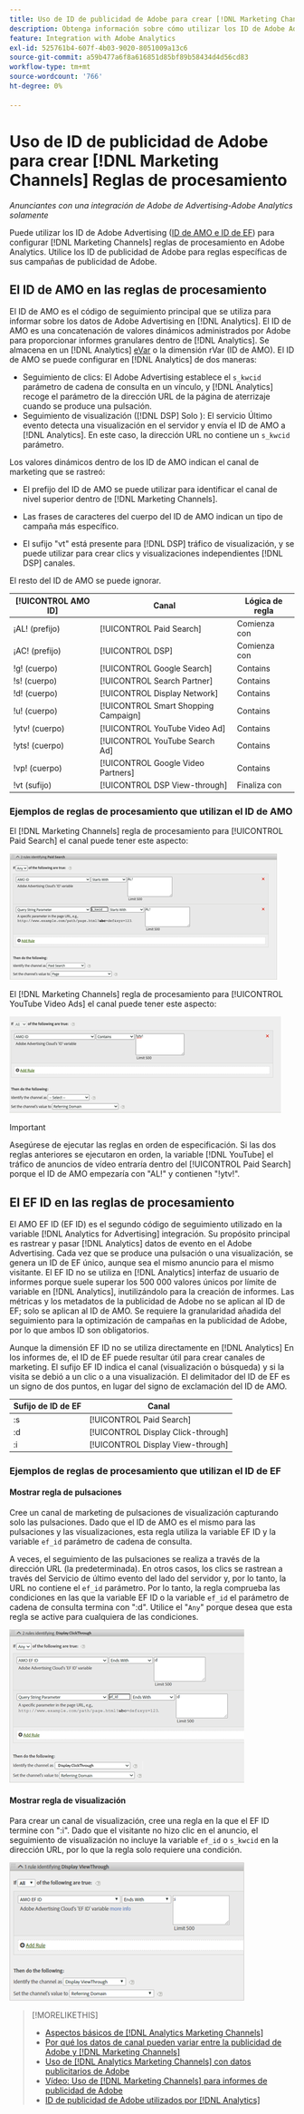 ```yaml
---
title: Uso de ID de publicidad de Adobe para crear [!DNL Marketing Channels] Reglas
description: Obtenga información sobre cómo utilizar los ID de Adobe Advertising para crear reglas de procesamiento para [!DNL Analytics Marketing Channels].
feature: Integration with Adobe Analytics
exl-id: 525761b4-607f-4b03-9020-8051009a13c6
source-git-commit: a59b477a6f8a616851d85bf89b58434d4d56cd83
workflow-type: tm+mt
source-wordcount: '766'
ht-degree: 0%

---
```


# Uso de ID de publicidad de Adobe para crear [!DNL Marketing Channels] Reglas de procesamiento

*Anunciantes con una integración de Adobe de Advertising-Adobe Analytics solamente*

Puede utilizar los ID de Adobe Advertising ([ID de AMO e ID de EF](../ids.md)) para configurar [!DNL Marketing Channels] reglas de procesamiento en Adobe Analytics. Utilice los ID de publicidad de Adobe para reglas específicas de sus campañas de publicidad de Adobe.

## El ID de AMO en las reglas de procesamiento

El ID de AMO es el código de seguimiento principal que se utiliza para informar sobre los datos de Adobe Advertising en [!DNL Analytics]. El ID de AMO es una concatenación de valores dinámicos administrados por Adobe para proporcionar informes granulares dentro de [!DNL Analytics]. Se almacena en un [!DNL Analytics] [eVar](https://experienceleague.adobe.com/docs/analytics/components/dimensions/evar.html) o la dimensión rVar (ID de AMO). El ID de AMO se puede configurar en [!DNL Analytics] de dos maneras:

* Seguimiento de clics: El Adobe Advertising establece el `s_kwcid` parámetro de cadena de consulta en un vínculo, y [!DNL Analytics] recoge el parámetro de la dirección URL de la página de aterrizaje cuando se produce una pulsación.
* Seguimiento de visualización ([!DNL DSP] Solo ): El servicio Último evento detecta una visualización en el servidor y envía el ID de AMO a [!DNL Analytics]. En este caso, la dirección URL no contiene un `s_kwcid` parámetro.

Los valores dinámicos dentro de los ID de AMO indican el canal de marketing que se rastreó:

* El prefijo del ID de AMO se puede utilizar para identificar el canal de nivel superior dentro de [!DNL Marketing Channels].

* Las frases de caracteres del cuerpo del ID de AMO indican un tipo de campaña más específico.

* El sufijo &quot;vt&quot; está presente para [!DNL DSP] tráfico de visualización, y se puede utilizar para crear clics y visualizaciones independientes [!DNL DSP] canales.

El resto del ID de AMO se puede ignorar.

| [!UICONTROL AMO ID] | Canal | Lógica de regla |
|--------|---------|--------------------|
| ¡AL! (prefijo) | [!UICONTROL Paid Search] | Comienza con |
| ¡AC! (prefijo) | [!UICONTROL DSP] | Comienza con |
| !g! (cuerpo) | [!UICONTROL Google Search] | Contains |
| !s! (cuerpo) | [!UICONTROL Search Partner] | Contains |
| !d! (cuerpo) | [!UICONTROL Display Network] | Contains |
| !u! (cuerpo) | [!UICONTROL Smart Shopping Campaign] | Contains |
| !ytv! (cuerpo) | [!UICONTROL YouTube Video Ad] | Contains |
| !yts! (cuerpo) | [!UICONTROL YouTube Search Ad] | Contains |
| !vp! (cuerpo) | [!UICONTROL Google Video Partners] | Contains |
| !vt (sufijo) | [!UICONTROL DSP View-through] | Finaliza con |

### Ejemplos de reglas de procesamiento que utilizan el ID de AMO

El [!DNL Marketing Channels] regla de procesamiento para [!UICONTROL Paid Search] el canal puede tener este aspecto:

![Ejemplo de un [!UICONTROL Paid Search] regla](/help/integrations/assets/a4adc-mc-rule-paidsearch.png)

El [!DNL Marketing Channels] regla de procesamiento para [!UICONTROL YouTube Video Ads] el canal puede tener este aspecto:

![Ejemplo de un [!UICONTROL YouTube Video Ads] regla](/help/integrations/assets/a4adc-mc-rule-youtube-video.png)

>[!IMPORTANT]
>
> Asegúrese de ejecutar las reglas en orden de especificación. Si las dos reglas anteriores se ejecutaron en orden, la variable [!DNL YouTube] el tráfico de anuncios de vídeo entraría dentro del [!UICONTROL Paid Search] porque el ID de AMO empezaría con &quot;AL!&quot; y contienen &quot;!ytv!&quot;.

## El EF ID en las reglas de procesamiento

El AMO EF ID (EF ID) es el segundo código de seguimiento utilizado en la variable [!DNL Analytics for Advertising] integración. Su propósito principal es rastrear y pasar [!DNL Analytics] datos de evento en el Adobe Advertising. Cada vez que se produce una pulsación o una visualización, se genera un ID de EF único, aunque sea el mismo anuncio para el mismo visitante. El EF ID no se utiliza en [!DNL Analytics] interfaz de usuario de informes porque suele superar los 500 000 valores únicos por límite de variable en [!DNL Analytics], inutilizándolo para la creación de informes. Las métricas y los metadatos de la publicidad de Adobe no se aplican al ID de EF; solo se aplican al ID de AMO. Se requiere la granularidad añadida del seguimiento para la optimización de campañas en la publicidad de Adobe, por lo que ambos ID son obligatorios.

Aunque la dimensión EF ID no se utiliza directamente en [!DNL Analytics] En los informes de, el ID de EF puede resultar útil para crear canales de marketing. El sufijo EF ID indica el canal (visualización o búsqueda) y si la visita se debió a un clic o a una visualización. El delimitador del ID de EF es un signo de dos puntos, en lugar del signo de exclamación del ID de AMO.

| Sufijo de ID de EF | Canal |
|-------|---------|
| :s | [!UICONTROL Paid Search] |
| :d | [!UICONTROL Display Click-through] |
| :i | [!UICONTROL Display View-through] |

### Ejemplos de reglas de procesamiento que utilizan el ID de EF

#### Mostrar regla de pulsaciones

Cree un canal de marketing de pulsaciones de visualización capturando solo las pulsaciones. Dado que el ID de AMO es el mismo para las pulsaciones y las visualizaciones, esta regla utiliza la variable EF ID y la variable `ef_id` parámetro de cadena de consulta.

A veces, el seguimiento de las pulsaciones se realiza a través de la dirección URL (la predeterminada). En otros casos, los clics se rastrean a través del Servicio de último evento del lado del servidor y, por lo tanto, la URL no contiene el `ef_id` parámetro. Por lo tanto, la regla comprueba las condiciones en las que la variable EF ID o la variable `ef_id` el parámetro de cadena de consulta termina con &quot;:d&quot;. Utilice el &quot;`Any`&quot; porque desea que esta regla se active para cualquiera de las condiciones.

![Ejemplo de una regla de pulsación en pantalla](/help/integrations/assets/a4adc-mc-rule-display-ct.png)

#### Mostrar regla de visualización

Para crear un canal de visualización, cree una regla en la que el EF ID termine con &quot;:i&quot;. Dado que el visitante no hizo clic en el anuncio, el seguimiento de visualización no incluye la variable `ef_id` o `s_kwcid` en la dirección URL, por lo que la regla solo requiere una condición.

![Ejemplo de una regla de visualización](/help/integrations/assets/a4adc-mc-rule-display-vt.png)

>[!MORELIKETHIS]
>
>* [Aspectos básicos de [!DNL Analytics Marketing Channels]](mc-overview.md)
>* [Por qué los datos de canal pueden variar entre la publicidad de Adobe y [!DNL Marketing Channels]](mc-data-variances.md)
>* [Uso de [!DNL Analytics Marketing Channels] con datos publicitarios de Adobe](mc-ac-data.md)
>* [Vídeo: Uso de [!DNL Marketing Channels] para informes de publicidad de Adobe](https://experienceleague.adobe.com/docs/advertising-learn/tutorials/analytics/analytics-reporting-a4adc.html)
>* [ID de publicidad de Adobe utilizados por [!DNL Analytics]](/help/integrations/analytics/ids.md)

